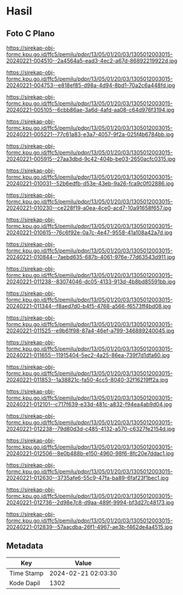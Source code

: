 # Hasil

## Foto C Plano

https://sirekap-obj-formc.kpu.go.id/ffc5/pemilu/pdpr/13/05/01/20/03/1305012003015-20240221-004510--2a4564a5-ead3-4ec2-a67d-86892219922d.jpg

https://sirekap-obj-formc.kpu.go.id/ffc5/pemilu/pdpr/13/05/01/20/03/1305012003015-20240221-004753--e818ef85-d98a-4d94-8bd1-70a2c6a448fd.jpg

https://sirekap-obj-formc.kpu.go.id/ffc5/pemilu/pdpr/13/05/01/20/03/1305012003015-20240221-005105--6cbb86ae-3a6d-4afd-aa08-c64d976f3194.jpg

https://sirekap-obj-formc.kpu.go.id/ffc5/pemilu/pdpr/13/05/01/20/03/1305012003015-20240221-005221--77c61a83-e3a7-4057-9f2a-025f4b6784bb.jpg

https://sirekap-obj-formc.kpu.go.id/ffc5/pemilu/pdpr/13/05/01/20/03/1305012003015-20240221-005915--27aa3dbd-9c42-404b-be03-2650acfc0315.jpg

https://sirekap-obj-formc.kpu.go.id/ffc5/pemilu/pdpr/13/05/01/20/03/1305012003015-20240221-010031--52b6edfb-d53e-43eb-9a26-fca9c0f02886.jpg

https://sirekap-obj-formc.kpu.go.id/ffc5/pemilu/pdpr/13/05/01/20/03/1305012003015-20240221-010230--ce228f19-a0ea-4ce0-acd7-10a91658f657.jpg

https://sirekap-obj-formc.kpu.go.id/ffc5/pemilu/pdpr/13/05/01/20/03/1305012003015-20240221-010615--76c6f92e-0a7c-4e47-9558-41a108a42a7d.jpg

https://sirekap-obj-formc.kpu.go.id/ffc5/pemilu/pdpr/13/05/01/20/03/1305012003015-20240221-010844--7aebd635-687b-4061-976e-77d63543d911.jpg

https://sirekap-obj-formc.kpu.go.id/ffc5/pemilu/pdpr/13/05/01/20/03/1305012003015-20240221-011238--83074046-dc05-4133-913d-4b8bd85591bb.jpg

https://sirekap-obj-formc.kpu.go.id/ffc5/pemilu/pdpr/13/05/01/20/03/1305012003015-20240221-011344--f8aed7d0-b4f5-4768-a566-f6573ff4bd08.jpg

https://sirekap-obj-formc.kpu.go.id/ffc5/pemilu/pdpr/13/05/01/20/03/1305012003015-20240221-011525--e9b61f98-87a4-46ef-a799-346889240045.jpg

https://sirekap-obj-formc.kpu.go.id/ffc5/pemilu/pdpr/13/05/01/20/03/1305012003015-20240221-011655--11915404-5ec2-4a25-86ea-739f7d1dfa60.jpg

https://sirekap-obj-formc.kpu.go.id/ffc5/pemilu/pdpr/13/05/01/20/03/1305012003015-20240221-011853--1a38821c-fa50-4cc5-8040-32f16219ff2a.jpg

https://sirekap-obj-formc.kpu.go.id/ffc5/pemilu/pdpr/13/05/01/20/03/1305012003015-20240221-012101--c717f639-e33d-481c-a832-f94ea4ab9d04.jpg

https://sirekap-obj-formc.kpu.go.id/ffc5/pemilu/pdpr/13/05/01/20/03/1305012003015-20240221-012238--79d80d3d-c485-4132-a570-c6327fe2154d.jpg

https://sirekap-obj-formc.kpu.go.id/ffc5/pemilu/pdpr/13/05/01/20/03/1305012003015-20240221-012506--8e0b488b-e150-4960-98f6-8fc20e7ddac1.jpg

https://sirekap-obj-formc.kpu.go.id/ffc5/pemilu/pdpr/13/05/01/20/03/1305012003015-20240221-012630--3735afe6-55c9-47fa-ba89-6faf23f1bec1.jpg

https://sirekap-obj-formc.kpu.go.id/ffc5/pemilu/pdpr/13/05/01/20/03/1305012003015-20240221-012736--2d98e7c8-d9aa-489f-9994-bf3d27c48173.jpg

https://sirekap-obj-formc.kpu.go.id/ffc5/pemilu/pdpr/13/05/01/20/03/1305012003015-20240221-012839--57aacdba-26f1-4967-ae3b-f462de4a4515.jpg


## Metadata

| Key        | Value               |
| ---------- | ------------------- |
| Time Stamp | 2024-02-21 02:03:30 |
| Kode Dapil | 1302                |



